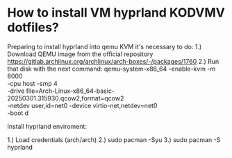 # How to install VM hyprland KODVMV dotfiles?

Preparing to install hyprland into qemu KVM it's necessary to do:
1.) Download QEMU image from the official repository
    https://gitlab.archlinux.org/archlinux/arch-boxes/-/packages/1760
2.) Run that disk with the next command:
    qemu-system-x86_64 -enable-kvm -m 8000 \
        -cpu host -smp 4 \
        -drive file=Arch-Linux-x86_64-basic-20250301.315930.qcow2,format=qcow2 \
        -netdev user,id=net0 -device virtio-net,netdev=net0 \
        -boot d



Install hyprland enviroment:

1.) Load credentials (arch/arch) 
2.) sudo pacman -Syu
3.) sudo pacman -S hyprland

